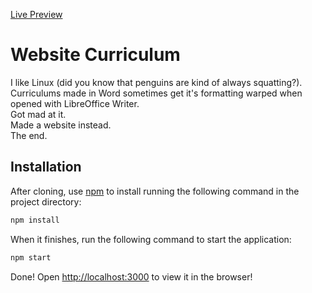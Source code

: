 [Live Preview](https://vitorsilva.herokuapp.com)

# Website Curriculum

I like Linux (did you know that penguins are kind of always squatting?).  
Curriculums made in Word sometimes get it's formatting warped when opened with LibreOffice Writer.  
Got mad at it.  
Made a website instead.  
The end.

## Installation

After cloning, use [npm](https://www.npmjs.com/) to install running the following command in the project directory:

```bash
npm install
```

When it finishes, run the following command to start the application:

```bash
npm start
```

Done! Open [http://localhost:3000](http://localhost:3000) to view it in the browser!

